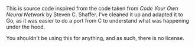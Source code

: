 This is source code inspired from the code taken from _Code Your Own
Neural Network_ by Steven C. Shaffer. I've cleaned it up and adapted
it to Go, as it was easier to do a port from C to understand what was
happening under the hood.

You shouldn't be using this for anything, and as such, there is no
license.
